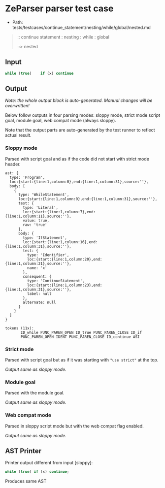 # ZeParser parser test case

- Path: tests/testcases/continue_statement/nesting/while/global/nested.md

> :: continue statement : nesting : while : global
>
> ::> nested

## Input

`````js
while (true)    if (x) continue
`````

## Output

_Note: the whole output block is auto-generated. Manual changes will be overwritten!_

Below follow outputs in four parsing modes: sloppy mode, strict mode script goal, module goal, web compat mode (always sloppy).

Note that the output parts are auto-generated by the test runner to reflect actual result.

### Sloppy mode

Parsed with script goal and as if the code did not start with strict mode header.

`````
ast: {
  type: 'Program',
  loc:{start:{line:1,column:0},end:{line:1,column:31},source:''},
  body: [
    {
      type: 'WhileStatement',
      loc:{start:{line:1,column:0},end:{line:1,column:31},source:''},
      test: {
        type: 'Literal',
        loc:{start:{line:1,column:7},end:{line:1,column:11},source:''},
        value: true,
        raw: 'true'
      },
      body: {
        type: 'IfStatement',
        loc:{start:{line:1,column:16},end:{line:1,column:31},source:''},
        test: {
          type: 'Identifier',
          loc:{start:{line:1,column:20},end:{line:1,column:21},source:''},
          name: 'x'
        },
        consequent: {
          type: 'ContinueStatement',
          loc:{start:{line:1,column:23},end:{line:1,column:31},source:''},
          label: null
        },
        alternate: null
      }
    }
  ]
}

tokens (11x):
       ID_while PUNC_PAREN_OPEN ID_true PUNC_PAREN_CLOSE ID_if
       PUNC_PAREN_OPEN IDENT PUNC_PAREN_CLOSE ID_continue ASI
`````

### Strict mode

Parsed with script goal but as if it was starting with `"use strict"` at the top.

_Output same as sloppy mode._

### Module goal

Parsed with the module goal.

_Output same as sloppy mode._

### Web compat mode

Parsed in sloppy script mode but with the web compat flag enabled.

_Output same as sloppy mode._

## AST Printer

Printer output different from input [sloppy]:

````js
while (true) if (x) continue;
````

Produces same AST
